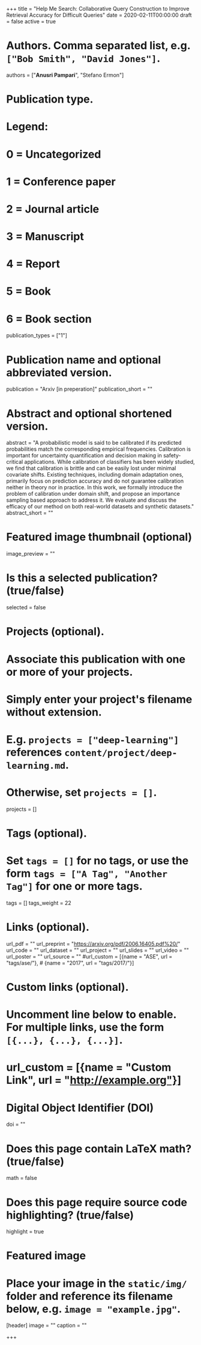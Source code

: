 +++
title = "Help Me Search: Collaborative Query Construction to Improve Retrieval Accuracy for Difficult Queries"
date = 2020-02-11T00:00:00 
draft = false
active = true

# Authors. Comma separated list, e.g. `["Bob Smith", "David Jones"]`.
authors = ["**Anusri Pampari**", "Stefano Ermon"]

# Publication type.
# Legend:
# 0 = Uncategorized
# 1 = Conference paper
# 2 = Journal article
# 3 = Manuscript
# 4 = Report
# 5 = Book
# 6 = Book section
publication_types = ["1"]

# Publication name and optional abbreviated version.
publication = "Arxiv [in preperation]"
publication_short = ""

# Abstract and optional shortened version.
abstract = "A probabilistic model is said to be calibrated if its predicted probabilities match the corresponding empirical frequencies. Calibration is important for uncertainty quantification and decision making in safety-critical applications. While calibration of classifiers has been widely studied, we find that calibration is brittle and can be easily lost under minimal covariate shifts. Existing techniques, including domain adaptation ones, primarily focus on prediction accuracy and do not guarantee calibration neither in theory nor in practice. In this work, we formally introduce the problem of calibration under domain shift, and propose an importance sampling based approach to address it. We evaluate and discuss the efficacy of our method on both real-world datasets and synthetic datasets."
abstract_short = ""

# Featured image thumbnail (optional)
image_preview = ""

# Is this a selected publication? (true/false)
selected = false

# Projects (optional).
#   Associate this publication with one or more of your projects.
#   Simply enter your project's filename without extension.
#   E.g. `projects = ["deep-learning"]` references `content/project/deep-learning.md`.
#   Otherwise, set `projects = []`.
projects = []

# Tags (optional).
#   Set `tags = []` for no tags, or use the form `tags = ["A Tag", "Another Tag"]` for one or more tags.
tags = []
tags_weight = 22


# Links (optional).
url_pdf = ""
url_preprint = "https://arxiv.org/pdf/2006.16405.pdf%20/"
url_code = ""
url_dataset = ""
url_project = ""
url_slides = ""
url_video = ""
url_poster = ""
url_source = ""
#url_custom = [{name = "ASE", url = "tags/ase/"},
         #    {name = "2017", url = "tags/2017/"}]


# Custom links (optional).
#   Uncomment line below to enable. For multiple links, use the form `[{...}, {...}, {...}]`.
# url_custom = [{name = "Custom Link", url = "http://example.org"}]

# Digital Object Identifier (DOI)
doi = ""

# Does this page contain LaTeX math? (true/false)
math = false

# Does this page require source code highlighting? (true/false)
highlight = true

# Featured image
# Place your image in the `static/img/` folder and reference its filename below, e.g. `image = "example.jpg"`.
[header]
image = ""
caption = ""

+++


